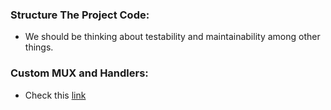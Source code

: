 ### Structure The Project Code:

  * We should be thinking about testability and maintainability among other things.

### Custom MUX and Handlers:

  * Check this [link](https://www.alexedwards.net/blog/a-recap-of-request-handling)
  